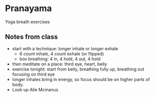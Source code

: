 # Pranayama
Yoga breath exercises

## Notes from class
* start with a technique: longer inhale or longer exhale
  * 6 count inhale, 4 count exhale (or flipped)
  * box breathing: 4 in, 4 hold, 4 out, 4 hold
* then meditate on a place: third eye, heart, belly
* exercise tonight: start from belly, breathing fully up, breathing out focusing on third eye
* longer inhales bring in energy, so focus should be on higher parts of body.
* Look up Alie Mcmanus

